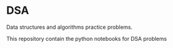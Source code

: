 # DSA
Data structures and algorithms practice problems. 

This repository contain the python notebooks for DSA problems
